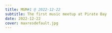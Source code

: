 ```yaml
---
title: MGM#1 @ 2022-12-22
subtitle: The first music meetup at Pirate Bay
date: 2022-12-22
cover: maxresdefault.jpg
---
```


<youtube-embed video="PESTUCOaM3k" />
